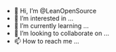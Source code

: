 - 👋 Hi, I’m @LeanOpenSource
- 👀 I’m interested in ...
- 🌱 I’m currently learning ...
- 💞️ I’m looking to collaborate on ...
- 📫 How to reach me ...

<!---
LeanOpenSource/LeanOpenSource is a ✨ special ✨ repository because its `README.md` (this file) appears on your GitHub profile.
You can click the Preview link to take a look at your changes.
--->
